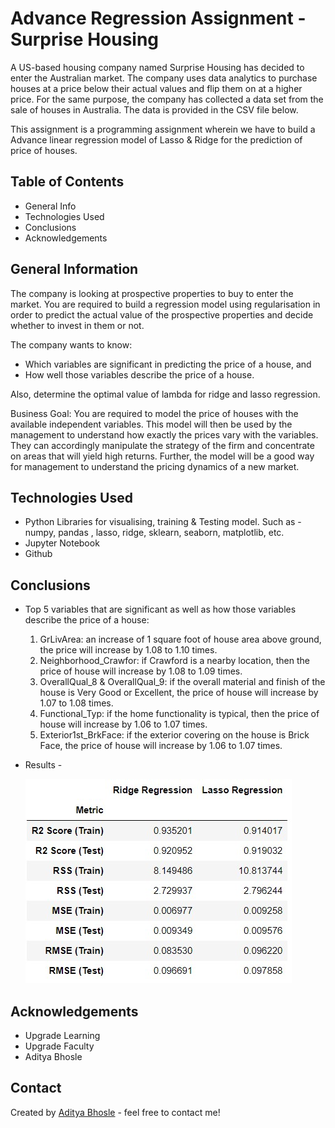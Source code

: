 # Advance Regression Assignment - Surprise Housing
A US-based housing company named Surprise Housing has decided to enter the Australian market. The company uses data analytics to purchase houses at a price below their actual values and flip them on at a higher price. For the same purpose, the company has collected a data set from the sale of houses in Australia. The data is provided in the CSV file below.

This assignment is a programming assignment wherein we have to build a Advance linear regression model of Lasso & Ridge for the prediction of price of houses.


## Table of Contents
* General Info
* Technologies Used
* Conclusions
* Acknowledgements



## General Information
The company is looking at prospective properties to buy to enter the market. You are required to build a regression model using regularisation in order to predict the actual value of the prospective properties and decide whether to invest in them or not.

The company wants to know:
- Which variables are significant in predicting the price of a house, and
- How well those variables describe the price of a house.

Also, determine the optimal value of lambda for ridge and lasso regression.

Business Goal: 
You are required to model the price of houses with the available independent variables. This model will then be used by the management to understand how exactly the prices vary with the variables. They can accordingly manipulate the strategy of the firm and concentrate on areas that will yield high returns. Further, the model will be a good way for management to understand the pricing dynamics of a new market.



## Technologies Used
- Python Libraries for visualising, training & Testing model. Such as - numpy, pandas , lasso, ridge, sklearn, seaborn, matplotlib, etc.
- Jupyter Notebook 
- Github



## Conclusions
- Top 5 variables that are significant as well as how those variables describe the price of a house:
  1. GrLivArea: an increase of 1 square foot of house area above ground, the price will increase by 1.08 to 1.10 times.
  2. Neighborhood_Crawfor: if Crawford is a nearby location, then the price of house will increase by 1.08 to 1.09 times.
  3. OverallQual_8 & OverallQual_9: if the overall material and finish of the house is Very Good or Excellent, the price of house will increase by 1.07 to 1.08 times.
  4. Functional_Typ: if the home functionality is typical, then the price of house will increase by 1.06 to 1.07 times.
  5. Exterior1st_BrkFace: if the exterior covering on the house is Brick Face, the price of house will increase by 1.06 to 1.07 times.
  
- Results -

	![](https://github.com/adibhosle/Advance-Regression-Assignment---Surprise-Housing/blob/main/Results.jpg)



## Acknowledgements
- Upgrade Learning
- Upgrade Faculty
- Aditya Bhosle


## Contact
Created by [Aditya Bhosle](https://github.com/adibhosle) - feel free to contact me!
